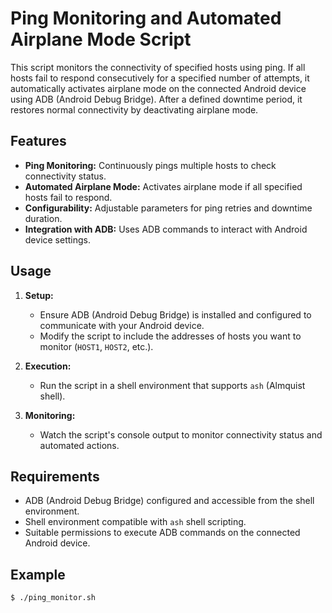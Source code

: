 # Ping Monitoring and Automated Airplane Mode Script

This script monitors the connectivity of specified hosts using ping. If all hosts fail to respond consecutively for a specified number of attempts, it automatically activates airplane mode on the connected Android device using ADB (Android Debug Bridge). After a defined downtime period, it restores normal connectivity by deactivating airplane mode.

## Features

- **Ping Monitoring:** Continuously pings multiple hosts to check connectivity status.
- **Automated Airplane Mode:** Activates airplane mode if all specified hosts fail to respond.
- **Configurability:** Adjustable parameters for ping retries and downtime duration.
- **Integration with ADB:** Uses ADB commands to interact with Android device settings.

## Usage

1. **Setup:**
   - Ensure ADB (Android Debug Bridge) is installed and configured to communicate with your Android device.
   - Modify the script to include the addresses of hosts you want to monitor (`HOST1`, `HOST2`, etc.).

2. **Execution:**
   - Run the script in a shell environment that supports `ash` (Almquist shell).

3. **Monitoring:**
   - Watch the script's console output to monitor connectivity status and automated actions.

## Requirements

- ADB (Android Debug Bridge) configured and accessible from the shell environment.
- Shell environment compatible with `ash` shell scripting.
- Suitable permissions to execute ADB commands on the connected Android device.

## Example

```bash
$ ./ping_monitor.sh
